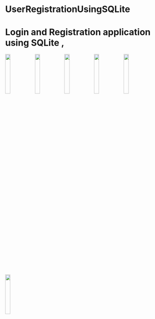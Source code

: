 # UserRegistrationUsingSQLite
# Login and Registration application using SQLite ,  


<img src="https://cloud.githubusercontent.com/assets/23052846/24796518/dad7c876-1baa-11e7-9646-756bdae57d9c.png" width="18%"></img> <img src="https://cloud.githubusercontent.com/assets/23052846/24796514/dad22632-1baa-11e7-97c7-d332a70a2540.png" width="18%"></img>
<img src="https://cloud.githubusercontent.com/assets/23052846/24796516/dad4b906-1baa-11e7-8752-67f0e3af400f.png" width="18%"></img> <img src="https://cloud.githubusercontent.com/assets/23052846/24796521/dbac9222-1baa-11e7-888f-1bfc57566a33.png" width="18%"></img>   <img src="https://cloud.githubusercontent.com/assets/23052846/24796517/dad71bf6-1baa-11e7-8246-f950d815ea5c.png" width="18%"></img> <img src="https://cloud.githubusercontent.com/assets/23052846/24796515/dad325e6-1baa-11e7-919b-6345698d8745.png" width="18%"></img> 
